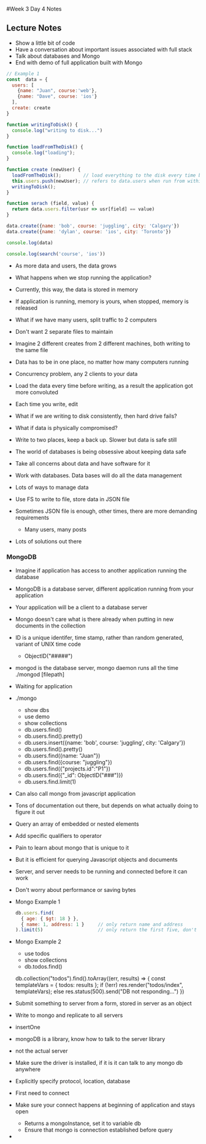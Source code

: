 #Week 3 Day 4 Notes
## Lecture Notes

* Show a little bit of code
* Have a conversation about important issues associated with full stack
* Talk about databases and Mongo
* End with demo of full application built with Mongo


``` javascript
// Example 1
const  data = {
  users: [
    {name: "Juan", course:'web'},
    {name: "Dave", course: 'ios'}
  ],
  create: create
}

function writingToDisk() {
  console.log("writing to disk...")
}

function loadFromTheDisk() {
  console.log("loading");
}

function create (newUser) {
  loadFromTheDisk();        // load everything to the disk every time before you create
  this.users.push(newUser); // refers to data.users when run from within the data
  writingToDisk();
}

function serach (field, value) {
  return data.users.filter(usr => usr[field] == value)
}

data.create({name: 'bob', course: 'juggling', city: 'Calgary'})
data.create({name: 'dylan', course: 'ios', city: 'Toronto'})

console.log(data)

console.log(search('course', 'ios'))

```
* As more data and users, the data grows
* What happens when we stop running the application? 
* Currently, this way, the data is stored in memory
* If application is running, memory is yours, when stopped, memory is released
* What if we have many users, split traffic to 2 computers
* Don't want 2 separate files to maintain
* Imagine 2 different creates from 2 different machines, both writing to the same file
* Data has to be in one place, no matter how many computers running
* Concurrency problem, any 2 clients to your data
* Load the data every time before writing, as a result the application got more convoluted
* Each time you write, edit
* What if we are writing to disk consistently, then hard drive fails?
* What if data is physically compromised? 
* Write to two places, keep a back up. Slower but data is safe still 

* The world of databases is being obsessive about keeping data safe
* Take all concerns about data and have software for it
* Work with databases. Data bases will do all the data management
* Lots of ways to manage data
* Use FS to write to file, store data in JSON file
* Sometimes JSON file is enough, other times, there are more demanding requirements
  * Many users, many posts
* Lots of solutions out there

### MongoDB

* Imagine if application has access to another application running the database
* MongoDB is a database server, different application running from your application
* Your application will be a client to a database server
* Mongo doesn't care what is there already when putting in new documents in the collection
* ID is a unique identifer, time stamp, rather than random generated, variant of UNIX time code
  * ObjectID("#####")
* mongod is the database server, mongo daemon runs all the time
./mongod [filepath]
* Waiting for application
* ./mongo
  * show dbs
  * use demo
  * show collections
  * db.users.find()
  * db.users.find().pretty()
  * db.users.insert({name: 'bob', course: 'juggling', city: 'Calgary'})
  * db.users.find().pretty()
  * db.users.find({name: "Juan"}) 
  * db.users.find({course: "juggling"}) 
  * db.users.find({"projects.id":"P1"})
  * db.users.find({"_id": ObjectID("###")})
  * db.users.find.limit(1)

* Can also call mongo from javascript application
* Tons of documentation out there, but depends on what actually doing to figure it out
* Query an array of embedded or nested elements
* Add specific qualifiers to operator
* Pain to learn about mongo that is unique to it
* But it is efficient for querying Javascript objects and documents
* Server, and server needs to be running and connected before it can work
* Don't worry about performance or saving bytes

* Mongo Example 1
  ``` javascript
  db.users.find(
    { age: { $gt: 18 } },
    { name: 1, address: 1 }     // only return name and address
  ).limit(5)                    // only return the first five, don't assume any order, if needed add it to query

  ```

* Mongo Example 2
  * use todos
  * show collections
  * db.todos.find()
   
  db.collection("todos").find().toArray((err, results) => {
    const templateVars = {
      todos: results
    };
    if (!err)
      res.render("todos/index", templateVars);
    else
      res.status(500).send("DB not responding...")
  })

* Submit something to server from a form, stored in server as an object
* Write to mongo and replicate to all servers
* insertOne
* mongoDB is a library, know how to talk to the server library
* not the actual server
* Make sure the driver is installed, if it is it can talk to any mongo db anywhere
* Explicitly specify protocol, location, database
* First need to connect
* Make sure your connect happens at beginning of application and stays open
  * Returns a mongoInstance, set it to variable db
  * Ensure that mongo is connection established before query
* 
